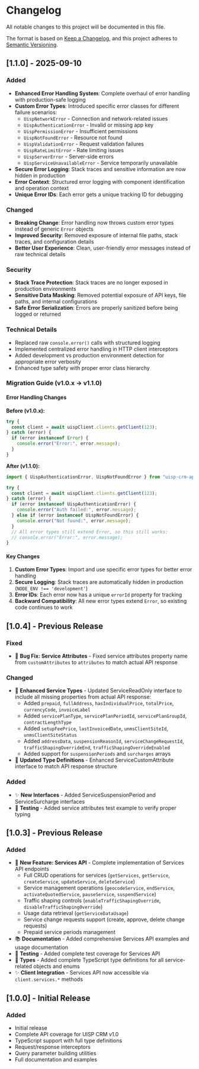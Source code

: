 # Changelog

All notable changes to this project will be documented in this file.

The format is based on [Keep a Changelog](https://keepachangelog.com/en/1.0.0/),
and this project adheres to [Semantic Versioning](https://semver.org/spec/v2.0.0.html).

## [1.1.0] - 2025-09-10

### Added

- **Enhanced Error Handling System**: Complete overhaul of error handling with production-safe logging
- **Custom Error Types**: Introduced specific error classes for different failure scenarios:
  - `UispNetworkError` - Connection and network-related issues
  - `UispAuthenticationError` - Invalid or missing app key
  - `UispPermissionError` - Insufficient permissions
  - `UispNotFoundError` - Resource not found
  - `UispValidationError` - Request validation failures
  - `UispRateLimitError` - Rate limiting issues
  - `UispServerError` - Server-side errors
  - `UispServiceUnavailableError` - Service temporarily unavailable
- **Secure Error Logging**: Stack traces and sensitive information are now hidden in production
- **Error Context**: Structured error logging with component identification and operation context
- **Unique Error IDs**: Each error gets a unique tracking ID for debugging

### Changed

- **Breaking Change**: Error handling now throws custom error types instead of generic `Error` objects
- **Improved Security**: Removed exposure of internal file paths, stack traces, and configuration details
- **Better User Experience**: Clean, user-friendly error messages instead of raw technical details

### Security

- **Stack Trace Protection**: Stack traces are no longer exposed in production environments
- **Sensitive Data Masking**: Removed potential exposure of API keys, file paths, and internal configurations
- **Safe Error Serialization**: Errors are properly sanitized before being logged or returned

### Technical Details

- Replaced raw `console.error()` calls with structured logging
- Implemented centralized error handling in HTTP client interceptors
- Added development vs production environment detection for appropriate error verbosity
- Enhanced type safety with proper error class hierarchy

### Migration Guide (v1.0.x → v1.1.0)

#### Error Handling Changes

**Before (v1.0.x):**

```typescript
try {
  const client = await uispClient.clients.getClient(123);
} catch (error) {
  if (error instanceof Error) {
    console.error("Error:", error.message);
  }
}
```

**After (v1.1.0):**

```typescript
import { UispAuthenticationError, UispNotFoundError } from "uisp-crm-api";

try {
  const client = await uispClient.clients.getClient(123);
} catch (error) {
  if (error instanceof UispAuthenticationError) {
    console.error("Auth failed:", error.message);
  } else if (error instanceof UispNotFoundError) {
    console.error("Not found:", error.message);
  }
  // All error types still extend Error, so this still works:
  // console.error("Error:", error.message);
}
```

#### Key Changes

1. **Custom Error Types**: Import and use specific error types for better error handling
2. **Secure Logging**: Stack traces are automatically hidden in production (`NODE_ENV !== 'development'`)
3. **Error IDs**: Each error now has a unique `errorId` property for tracking
4. **Backward Compatibility**: All new error types extend `Error`, so existing code continues to work

## [1.0.4] - Previous Release

### Fixed

- 🐛 **Bug Fix: Service Attributes** - Fixed service attributes property name from `customAttributes` to `attributes` to match actual API response

### Changed

- 🔧 **Enhanced Service Types** - Updated ServiceReadOnly interface to include all missing properties from actual API response:
  - Added `prepaid`, `fullAddress`, `hasIndividualPrice`, `totalPrice`, `currencyCode`, `invoiceLabel`
  - Added `servicePlanType`, `servicePlanPeriodId`, `servicePlanGroupId`, `contractLengthType`
  - Added `setupFeePrice`, `lastInvoicedDate`, `unmsClientSiteId`, `unmsClientSiteStatus`
  - Added `addressData`, `suspensionReasonId`, `serviceChangeRequestId`, `trafficShapingOverrideEnd`, `trafficShapingOverrideEnabled`
  - Added support for `suspensionPeriods` and `surcharges` arrays
- 📝 **Updated Type Definitions** - Enhanced ServiceCustomAttribute interface to match API response structure

### Added

- ✨ **New Interfaces** - Added ServiceSuspensionPeriod and ServiceSurcharge interfaces
- 🧪 **Testing** - Added service attributes test example to verify proper typing

## [1.0.3] - Previous Release

### Added

- 🎉 **New Feature: Services API** - Complete implementation of Services API endpoints
  - Full CRUD operations for services (`getServices`, `getService`, `createService`, `updateService`, `deleteService`)
  - Service management operations (`geocodeService`, `endService`, `activateQuotedService`, `pauseService`, `suspendService`)
  - Traffic shaping controls (`enableTrafficShapingOverride`, `disableTrafficShapingOverride`)
  - Usage data retrieval (`getServiceDataUsage`)
  - Service change requests support (create, approve, delete change requests)
  - Prepaid service periods management
- 📚 **Documentation** - Added comprehensive Services API examples and usage documentation
- 🧪 **Testing** - Added complete test coverage for Services API
- 🔧 **Types** - Added complete TypeScript type definitions for all service-related objects and enums
- ✨ **Client Integration** - Services API now accessible via `client.services.*` methods

## [1.0.0] - Initial Release

### Added

- Initial release
- Complete API coverage for UISP CRM v1.0
- TypeScript support with full type definitions
- Request/response interceptors
- Query parameter building utilities
- Full documentation and examples
